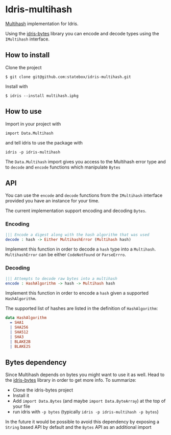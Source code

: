 # Idris-multihash

[Multihash](https://github.com/multiformats/multihash/) implementation for Idris. 

Using the [idris-bytes](https://github.com/ziman/idris-bytes) library you can encode and decode types using the 
`IMultihash` interface.

## How to install

Clone the project

```
$ git clone git@github.com:statebox/idris-multihash.git
```

Install with

```
$ idris --install multihash.ipkg
```

## How to use

Import in your project with

```
import Data.Multihash
```

and tell idris to use the package with

```
idris -p idris-multihash
```

The `Data.Multihash` import gives you access to the Multihash error type and to `decode` and
`encode` functions which manipulate `Bytes`

## API


You can use the `encode` and `decode` functions from the `IMultihash` interface provided you have an instance for your time.

The current implementation support encoding and decoding `Bytes`.

### Encoding 

```idris
||| Encode a digest along with the hash algorithm that was used
decode : hash -> Either MultihashError (Multihash hash)
```

Implement this function in order to decode a `hash` type into a `Multihash`. `MultihashError` can be either `CodeNotFound` or `ParseErrro`.

### Decoding

```idris
||| Attempts to decode raw bytes into a multihash
encode : HashAlgorithm -> hash -> Multihash hash
```

Implement this function in order to encode a `hash` given a supported `HashAlgorithm`.

The supported list of hashes are listed in the definition of `HashAlgorithm`:

```idris
data HashAlgorithm
  = SHA1
  | SHA256
  | SHA512
  | SHA3
  | BLAKE2B
  | BLAKE2S
```

## Bytes dependency

Since Multihash depends on bytes you might want to use it as well. Head to the [idris-bytes](https://github.com/ziman/idris-bytes) library in order to get more info. To summarize:

- Clone the idris-bytes project
- Install it
- Add `import Data.Bytes` (and maybe `import Data.ByteArray`) at the top of your file
- run idris with `-p bytes` (typically `idris -p idris-multihash -p bytes`)


In the future it would be possible to avoid this dependency by exposing a `String` based API by default and the `Bytes` 
API as an additional import
